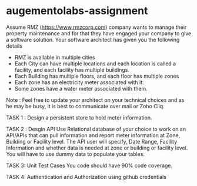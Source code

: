# augementolabs-assignment

Assume RMZ (https://www.rmzcorp.com) company wants to manage their property maintenance and for that they have engaged your company to give a software solution. Your software architect has given you the following details

- RMZ is available in multiple cities
- Each City can have multiple locations and each location is called a facility, and each facility has multiple buildings.
- Each Building has multiple floors, and each floor has multiple zones
- Each zone has an electricity meter associated with it.
- Some zones have a water meter associated with them.

Note : Feel free to update your architect on your technical choices and as he may be busy, it is best to communicate over mail or Zoho Cliq.

TASK 1 : Design a persistent store to hold meter information.

TASK 2 : Desgin API
Use Relational database of your choice to work on an API/APIs that can pull information and report meter information at Zone, Building or Facility level. The API user will specify, Date Range, Facility Information and whether data is needed at zone or building or facility level. You will have to use dummy data to populate your tables.

TASK 3: Unit Test Cases
You code should have 90% code coverage.

TASK 4: Authentication and Authorization using github credentials

